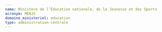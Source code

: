 ```yaml
---
name: Ministère de l’Éducation nationale, de la Jeunesse et des Sports
acronym: MENJS
domaine_ministeriel: education
type: administration-centrale
---
```

